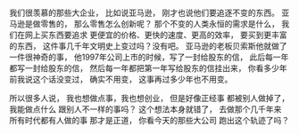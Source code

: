 ###
我们很羡慕的那些大企业，
比如说亚马逊，
刚才也说他们要追逐不变的东西。
亚马逊是做零售的，
那么零售怎么创新呢？
那个不变的人类永恒的需求是什么，
我们在网上买东西要追求
更便宜的价格、更快的速度、更高的效率，
要买到更丰富的东西，
这件事几千年文明史上变过吗？没有吧。
亚马逊的老板贝索斯他就做了一件很神奇的事，
他1997年公司上市的时候，写了一封给股东的信，
此后每一年都写一封给股东的信，
然后每一年都把第一年写给股东的信挂出来，
你看多少年前我说这个话没变过，
确实不用变，
这事再过多少年也不用变。

所以很多人说，
我也想做点事，我也想创业，
但是好像正经事
都被别人做掉了，
我能做点什么
跟别人不一样的事吗？
这个想法本身就错了，
去做那个几千年来
所有时代都有人做的事
那才是正道，
你看今天的那些大公司
跑出这个轨迹了吗？